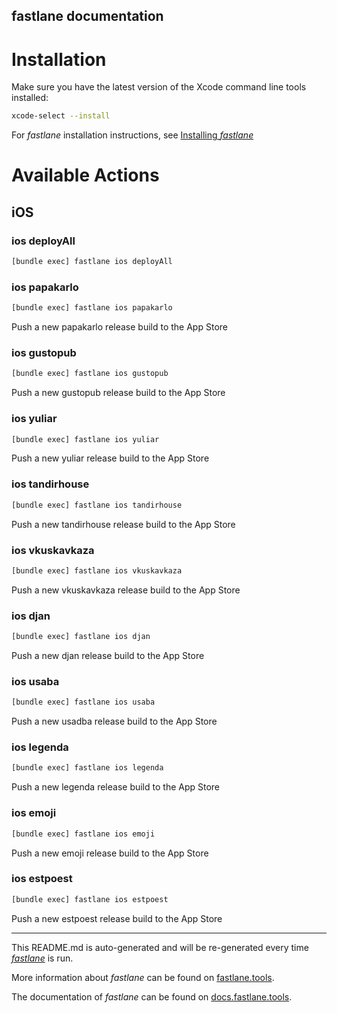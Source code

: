 fastlane documentation
----

# Installation

Make sure you have the latest version of the Xcode command line tools installed:

```sh
xcode-select --install
```

For _fastlane_ installation instructions, see [Installing _fastlane_](https://docs.fastlane.tools/#installing-fastlane)

# Available Actions

## iOS

### ios deployAll

```sh
[bundle exec] fastlane ios deployAll
```



### ios papakarlo

```sh
[bundle exec] fastlane ios papakarlo
```

Push a new papakarlo release build to the App Store

### ios gustopub

```sh
[bundle exec] fastlane ios gustopub
```

Push a new gustopub release build to the App Store

### ios yuliar

```sh
[bundle exec] fastlane ios yuliar
```

Push a new yuliar release build to the App Store

### ios tandirhouse

```sh
[bundle exec] fastlane ios tandirhouse
```

Push a new tandirhouse release build to the App Store

### ios vkuskavkaza

```sh
[bundle exec] fastlane ios vkuskavkaza
```

Push a new vkuskavkaza release build to the App Store

### ios djan

```sh
[bundle exec] fastlane ios djan
```

Push a new djan release build to the App Store

### ios usaba

```sh
[bundle exec] fastlane ios usaba
```

Push a new usadba release build to the App Store

### ios legenda

```sh
[bundle exec] fastlane ios legenda
```

Push a new legenda release build to the App Store

### ios emoji

```sh
[bundle exec] fastlane ios emoji
```

Push a new emoji release build to the App Store

### ios estpoest

```sh
[bundle exec] fastlane ios estpoest
```

Push a new estpoest release build to the App Store

----

This README.md is auto-generated and will be re-generated every time [_fastlane_](https://fastlane.tools) is run.

More information about _fastlane_ can be found on [fastlane.tools](https://fastlane.tools).

The documentation of _fastlane_ can be found on [docs.fastlane.tools](https://docs.fastlane.tools).
